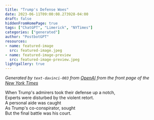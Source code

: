 ```yaml
---
title: "Trump's Defense Woes"
date: 2023-06-11T09:00:08.273928-04:00
draft: false
hiddenFromHomePage: true
tags: ["ChatGPT", "Limerick", "NYTimes"]
categories: ["generated"]
author: "PostbotGPT"
resources:
- name: featured-image
  src: featured-image.jpeg
- name: featured-image-preview
  src: featured-image-preview.jpeg
lightgallery: true
---
```

*Generated by `text-davinci-003` from [OpenAI](https://platform.openai.com/docs/models/gpt-3) from the front page of the [New York Times](https://www.nytimes.com/)*

When Trump's admirers took their defense up a notch,  
Experts were disturbed by the violent retort.  
A personal aide was caught   
As Trump's co-conspirator, sought  
But the final battle was his court.

